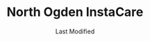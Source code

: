 ---
layout: location-page
date: Last Modified
description: "Local COVID-19 testing is available at North Ogden InstaCare in North Ogden, Utah, USA."
permalink: "locations/utah/north-ogden/north-ogden-instacare/"
tags:
  - locations
  - utah
title: North Ogden InstaCare
uniqueName: north-ogden-instacare
state: Utah
stateAbbr: UT
hood: "North Ogden"
address: "2400 N Washington Blvd"
city: "North Ogden"
zip: "84414"
zipsNearby: "82930 82931 83228 83232 83237 83287 83286 84004 84301 84006 84010 84011 84054 84087 84302 84304 84309 84324 84014 84305 84015 84016 84056 84075 84089 84017 84024 84307 84020 84310 84025 84311 84028 84306 84312 84331 84029 84033 84314 84315 84317 84318 84319 84061 84037 84038 84040 84041 84308 84320 84321 84322 84323 84341 84044 84325 84047 84049 84326 84018 84050 84327 84055 84201 84244 84401 84402 84403 84404 84405 84407 84408 84409 84412 84414 84415 84328 84060 84068 84098 84062 84330 84332 84064 84333 84334 84065 84095 84096 84067 84101 84102 84103 84104 84105 84106 84107 84108 84109 84110 84111 84112 84113 84114 84115 84116 84117 84118 84119 84120 84121 84122 84123 84124 84125 84126 84127 84128 84129 84130 84131 84132 84133 84134 84136 84138 84139 84141 84143 84145 84147 84148 84150 84151 84152 84157 84158 84165 84170 84171 84180 84184 84189 84190 84199 84070 84090 84091 84092 84093 84094 84335 84336 84074 84316 84337 84338 84339 84081 84084 84088 84340 84086 84144" 
mapUrl: "http://maps.apple.com/?q=North+Ogden+InstaCare&address=2400+N+Washington+Blvd,North+Ogden,Utah,84414"
locationType: Drive-thru
phone: "801-786-7500"
website: "https://intermountainhealthcare.org/locations/north-ogden-clinic/"
onlineBooking: undefined
closed: undefined
closedUpdate: April 18th, 2020
notes: "Requires phone screen."
days: Everyday
hours: 9AM-5PM
ctaMessage: Learn more
ctaUrl: "https://intermountainhealthcare.org/locations/north-ogden-clinic/"
---